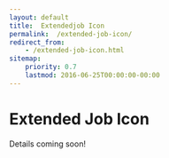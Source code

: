 ```yaml
---
layout: default
title:  Extendedjob Icon
permalink:  /extended-job-icon/
redirect_from: 
    - /extended-job-icon.html
sitemap: 
    priority: 0.7
    lastmod: 2016-06-25T00:00:00-00:00
---
```


# <i class="fa fa-circle"></i> Extended Job Icon
Details coming soon!
